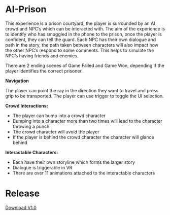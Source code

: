 # AI-Prison
This experience is a prison courtyard, the player is surrounded by an AI crowd and NPC’s which can be interacted with. The aim of the experience is to identify who has smuggled in the phone to the prison, once the player is confident, they can tell the guard. Each NPC has their own dialogue and path in the story, the path taken between characters will also impact how the other NPC’s respond to some comments. This helps to simulate the NPC’s having friends and enemies. 

There are 2 ending scenes of Game Failed and Game Won, depending if the player identifies the correct prisoner.

**Navigation**

The player can point the ray in the direction they want to travel and press grip to be transported. The player can use trigger to toggle the UI selection.

**Crowd Interactions:**

- The player can bump into a crowd character
- Bumping into a character more than two times will lead to the character throwing a punch
- The crowd character will avoid the player
- If the player is behind the crowd character the character will glance behind

**Interactable Characters:**

- Each have their own storyline which forms the larger story
- Dialogue is triggerable in VR
- There are over 11 animations attached to the interactable characters

# Release

[Download V1.0](https://github.com/joecharm/AI-Prison/releases/download/V1/AI-Prison-FinalBuild.zip)
